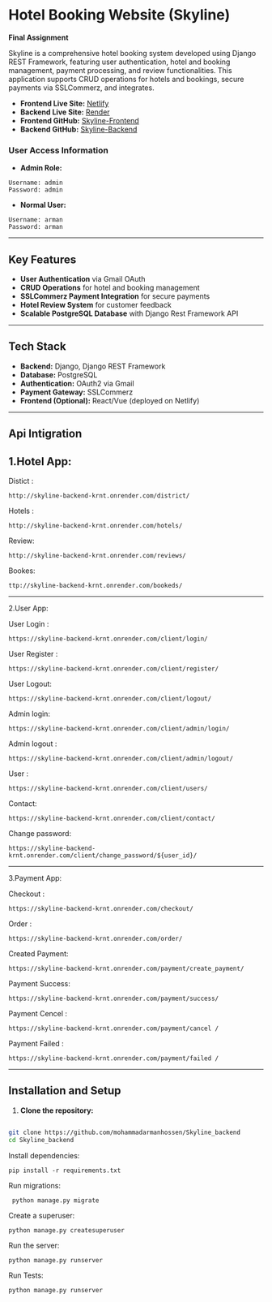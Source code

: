 # Hotel Booking Website (Skyline)

**Final Assignment**

Skyline is a comprehensive hotel booking system developed using Django REST Framework, featuring user authentication, hotel and booking management, payment processing, and review functionalities. This application supports CRUD operations for hotels and bookings, secure payments via SSLCommerz, and integrates.

- **Frontend Live Site:** [Netlify](https://skyline-frontend.netlify.app/)
- **Backend Live Site:** [Render](https://skyline-backend-krnt.onrender.com/)
- **Frontend GitHub:** [Skyline-Frontend](https://github.com/mohammadarmanhossen/Skyline_frontend)
- **Backend GitHub:** [Skyline-Backend](https://github.com/mohammadarmanhossen/Skyline_backend)

### User Access Information
- **Admin Role:**
```
Username: admin
Password: admin
```

- **Normal User:**
```
Username: arman
Password: arman
```
---

## Key Features
- **User Authentication** via Gmail OAuth
- **CRUD Operations** for hotel and booking management
- **SSLCommerz Payment Integration** for secure payments
- **Hotel Review System** for customer feedback
- **Scalable PostgreSQL Database** with Django Rest Framework API

---

## Tech Stack
- **Backend:** Django, Django REST Framework
- **Database:** PostgreSQL
- **Authentication:** OAuth2 via Gmail
- **Payment Gateway:** SSLCommerz
- **Frontend (Optional):** React/Vue (deployed on Netlify)

---



## Api Intigration


1.Hotel App:
---
Distict :
```
http://skyline-backend-krnt.onrender.com/district/

```
Hotels :
```
http://skyline-backend-krnt.onrender.com/hotels/
```

Review:
```
http://skyline-backend-krnt.onrender.com/reviews/
```
Bookes:
```
ttp://skyline-backend-krnt.onrender.com/bookeds/
```

---
2.User App:

User Login :
```
https://skyline-backend-krnt.onrender.com/client/login/
```
User Register :
```
https://skyline-backend-krnt.onrender.com/client/register/
```

User Logout:
```
https://skyline-backend-krnt.onrender.com/client/logout/
```
Admin login:
```
https://skyline-backend-krnt.onrender.com/client/admin/login/
```
Admin logout :
```
https://skyline-backend-krnt.onrender.com/client/admin/logout/
```

User :
```
https://skyline-backend-krnt.onrender.com/client/users/
```
Contact:
```
https://skyline-backend-krnt.onrender.com/client/contact/
```
Change password:
```
https://skyline-backend-krnt.onrender.com/client/change_password/${user_id}/
```

---
3.Payment App:

Checkout :
```
https://skyline-backend-krnt.onrender.com/checkout/

```
Order :
```
https://skyline-backend-krnt.onrender.com/order/
```

Created Payment:
```
https://skyline-backend-krnt.onrender.com/payment/create_payment/
```
Payment Success:
```
https://skyline-backend-krnt.onrender.com/payment/success/
```
Payment Cencel :
```
https://skyline-backend-krnt.onrender.com/payment/cancel /
```
Payment Failed :
```
https://skyline-backend-krnt.onrender.com/payment/failed /
```

---
## Installation and Setup

1. **Clone the repository:**
 ```bash
 
git clone https://github.com/mohammadarmanhossen/Skyline_backend
cd Skyline_backend
```

Install dependencies:
```
pip install -r requirements.txt

```
Run migrations:
```
 python manage.py migrate
```

Create a superuser:
```
python manage.py createsuperuser
```
Run the server:
```
python manage.py runserver
```

Run Tests:

```
python manage.py runserver
```
